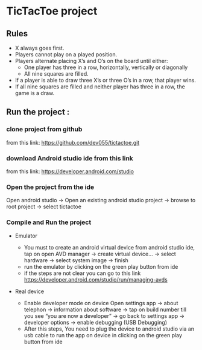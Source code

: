 # TicTacToe project

## Rules
	
- X always goes first.
- Players cannot play on a played position.
- Players alternate placing X’s and O’s on the board until either:
	- One player has three in a row, horizontally, vertically or diagonally
	- All nine squares are filled.
- If a player is able to draw three X’s or three O’s in a row, that player wins.
- If all nine squares are filled and neither player has three in a row, the game is a draw.

## Run the project : 

### clone project from github 
  from this link: https://github.com/dev055/tictactoe.git 

### download Android studio ide from this link
  from this link: https://developer.android.com/studio
 
### Open the project from the ide
  Open android studio ->
  Open an existing android studio project -> 
  browse to root project -> select tictactoe

### Compile and Run the project
  - Emulator 
      - You must to create an android virtual device
        from android studio ide, tap on open AVD manager -> create virtual device... -> select hardware -> select system image -> finish 
      - run the emulator by clicking on the green play button from ide
      - if the steps are not clear you can go to this link https://developer.android.com/studio/run/managing-avds

  - Real device
    - Enable developer mode on device
            Open settings app -> about telephon -> information about software ->
	    tap on build number till you see “you are now a developer”
            -> go back to settings app -> developer options -> enable debugging (USB Debugging)
    - After this steps, You need to plug the device to android studio via an usb cable
            to run the app on device in clicking on the green play button from ide
